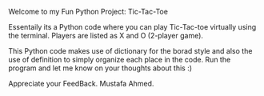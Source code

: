 Welcome to my Fun Python Project: Tic-Tac-Toe

Essentaily its a Python code where you can play Tic-Tac-toe virtually using the terminal. Players are listed as X and O (2-player game).

This Python code makes use of dictionary for the borad style and also the use of definition to simply organize each place in the code. Run the program and let me know on your thoughts about this :)

Appreciate your FeedBack. Mustafa Ahmed.
